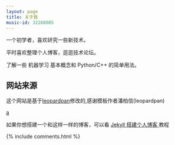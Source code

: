```yaml
---
layout: page
title: 关于我 
music-id: 32288085
---
```


一个初学者，喜欢研究一些新技术。

平时喜欢整理个人博客，逛逛技术论坛。

了解一些 机器学习 基本概念和 Python/C++ 的简单用法。



## 网站来源



这个网站是基于<a target="_blank" href='https://github.com/leopardpan/leopardpan.github.io/'>leopardpan</a>修改的,感谢模板作者潘柏信(leopardpan)

[a](www.baidu.com)

如果你想搭建一个和这样一样的博客，可以看 <a href="/2016/10/jekyll_tutorials1/"> Jekyll 搭建个人博客 </a>教程


{% include comments.html %}

